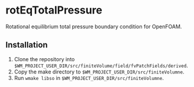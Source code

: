 # rotEqTotalPressure
Rotational equilibrium total pressure boundary condition for OpenFOAM.

## Installation

1. Clone the repository into `$WM_PROJECT_USER_DIR/src/finiteVolume/field/fvPatchFields/derived`.
2. Copy the make directory to `$WM_PROJECT_USER_DIR/src/finiteVolumne`.
3. Run `wmake libso` in `$WM_PROJECT_USER_DIR/src/finiteVolumne`.
